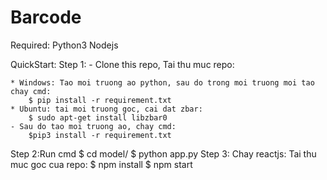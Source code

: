 # Barcode

Required:
	Python3
	Nodejs
	
QuickStart:
Step 1:
	- Clone this repo, Tai thu muc repo:

	* Windows: Tao moi truong ao python, sau do trong moi truong moi tao  chay cmd:
 		$ pip install -r requirement.txt
	* Ubuntu: tai moi truong goc, cai dat zbar:
		$ sudo apt-get install libzbar0
	- Sau do tao moi truong ao, chay cmd:
		$pip3 install -r requirement.txt
Step 2:Run cmd
	$ cd model/
	$ python app.py
Step 3: Chay reactjs:
	Tai thu muc goc cua repo:
	$ npm install
	$ npm start
